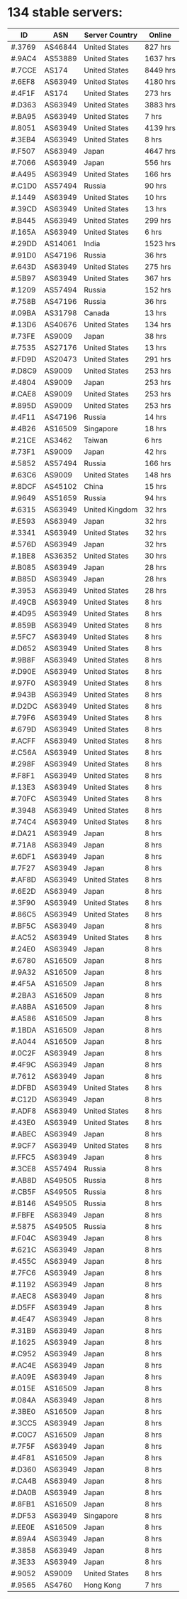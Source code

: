# 134 stable servers:

| ID | ASN | Server Country | Online |
| ------ | ------ | ------ | ------ |
| #.3769 | AS46844 | United States | 827 hrs |
| #.9AC4 | AS53889 | United States | 1637 hrs |
| #.7CCE | AS174 | United States | 8449 hrs |
| #.6EF8 | AS63949 | United States | 4180 hrs |
| #.4F1F | AS174 | United States | 273 hrs |
| #.D363 | AS63949 | United States | 3883 hrs |
| #.BA95 | AS63949 | United States | 7 hrs |
| #.8051 | AS63949 | United States | 4139 hrs |
| #.3EB4 | AS63949 | United States | 8 hrs |
| #.F507 | AS63949 | Japan | 4647 hrs |
| #.7066 | AS63949 | Japan | 556 hrs |
| #.A495 | AS63949 | United States | 166 hrs |
| #.C1D0 | AS57494 | Russia | 90 hrs |
| #.1449 | AS63949 | United States | 10 hrs |
| #.39CD | AS63949 | United States | 13 hrs |
| #.B445 | AS63949 | United States | 299 hrs |
| #.165A | AS63949 | United States | 6 hrs |
| #.29DD | AS14061 | India | 1523 hrs |
| #.91D0 | AS47196 | Russia | 36 hrs |
| #.643D | AS63949 | United States | 275 hrs |
| #.5B97 | AS63949 | United States | 367 hrs |
| #.1209 | AS57494 | Russia | 152 hrs |
| #.758B | AS47196 | Russia | 36 hrs |
| #.09BA | AS31798 | Canada | 13 hrs |
| #.13D6 | AS40676 | United States | 134 hrs |
| #.73FE | AS9009 | Japan | 38 hrs |
| #.7535 | AS27176 | United States | 13 hrs |
| #.FD9D | AS20473 | United States | 291 hrs |
| #.D8C9 | AS9009 | United States | 253 hrs |
| #.4804 | AS9009 | Japan | 253 hrs |
| #.CAE8 | AS9009 | United States | 253 hrs |
| #.895D | AS9009 | United States | 253 hrs |
| #.4F11 | AS47196 | Russia | 14 hrs |
| #.4B26 | AS16509 | Singapore | 18 hrs |
| #.21CE | AS3462 | Taiwan | 6 hrs |
| #.73F1 | AS9009 | Japan | 42 hrs |
| #.5852 | AS57494 | Russia | 166 hrs |
| #.63C6 | AS9009 | United States | 148 hrs |
| #.8DCF | AS45102 | China | 15 hrs |
| #.9649 | AS51659 | Russia | 94 hrs |
| #.6315 | AS63949 | United Kingdom | 32 hrs |
| #.E593 | AS63949 | Japan | 32 hrs |
| #.3341 | AS63949 | United States | 32 hrs |
| #.576D | AS63949 | Japan | 32 hrs |
| #.1BE8 | AS36352 | United States | 30 hrs |
| #.B085 | AS63949 | Japan | 28 hrs |
| #.B85D | AS63949 | Japan | 28 hrs |
| #.3953 | AS63949 | United States | 28 hrs |
| #.49CB | AS63949 | United States | 8 hrs |
| #.4D95 | AS63949 | United States | 8 hrs |
| #.859B | AS63949 | United States | 8 hrs |
| #.5FC7 | AS63949 | United States | 8 hrs |
| #.D652 | AS63949 | United States | 8 hrs |
| #.9B8F | AS63949 | United States | 8 hrs |
| #.D90E | AS63949 | United States | 8 hrs |
| #.97F0 | AS63949 | United States | 8 hrs |
| #.943B | AS63949 | United States | 8 hrs |
| #.D2DC | AS63949 | United States | 8 hrs |
| #.79F6 | AS63949 | United States | 8 hrs |
| #.679D | AS63949 | United States | 8 hrs |
| #.ACFF | AS63949 | United States | 8 hrs |
| #.C56A | AS63949 | United States | 8 hrs |
| #.298F | AS63949 | United States | 8 hrs |
| #.F8F1 | AS63949 | United States | 8 hrs |
| #.13E3 | AS63949 | United States | 8 hrs |
| #.70FC | AS63949 | United States | 8 hrs |
| #.3948 | AS63949 | United States | 8 hrs |
| #.74C4 | AS63949 | United States | 8 hrs |
| #.DA21 | AS63949 | Japan | 8 hrs |
| #.71A8 | AS63949 | Japan | 8 hrs |
| #.6DF1 | AS63949 | Japan | 8 hrs |
| #.7F27 | AS63949 | Japan | 8 hrs |
| #.AF8D | AS63949 | United States | 8 hrs |
| #.6E2D | AS63949 | Japan | 8 hrs |
| #.3F90 | AS63949 | United States | 8 hrs |
| #.86C5 | AS63949 | United States | 8 hrs |
| #.BF5C | AS63949 | Japan | 8 hrs |
| #.AC52 | AS63949 | United States | 8 hrs |
| #.24E0 | AS63949 | Japan | 8 hrs |
| #.6780 | AS16509 | Japan | 8 hrs |
| #.9A32 | AS16509 | Japan | 8 hrs |
| #.4F5A | AS16509 | Japan | 8 hrs |
| #.2BA3 | AS16509 | Japan | 8 hrs |
| #.A8BA | AS16509 | Japan | 8 hrs |
| #.A586 | AS16509 | Japan | 8 hrs |
| #.1BDA | AS16509 | Japan | 8 hrs |
| #.A044 | AS16509 | Japan | 8 hrs |
| #.0C2F | AS63949 | Japan | 8 hrs |
| #.4F9C | AS63949 | Japan | 8 hrs |
| #.7612 | AS63949 | Japan | 8 hrs |
| #.DFBD | AS63949 | United States | 8 hrs |
| #.C12D | AS63949 | Japan | 8 hrs |
| #.ADF8 | AS63949 | United States | 8 hrs |
| #.43E0 | AS63949 | United States | 8 hrs |
| #.ABEC | AS63949 | Japan | 8 hrs |
| #.9CF7 | AS63949 | United States | 8 hrs |
| #.FFC5 | AS63949 | Japan | 8 hrs |
| #.3CE8 | AS57494 | Russia | 8 hrs |
| #.AB8D | AS49505 | Russia | 8 hrs |
| #.CB5F | AS49505 | Russia | 8 hrs |
| #.B146 | AS49505 | Russia | 8 hrs |
| #.FBFE | AS63949 | Japan | 8 hrs |
| #.5875 | AS49505 | Russia | 8 hrs |
| #.F04C | AS63949 | Japan | 8 hrs |
| #.621C | AS63949 | Japan | 8 hrs |
| #.455C | AS63949 | Japan | 8 hrs |
| #.7FC6 | AS63949 | Japan | 8 hrs |
| #.1192 | AS63949 | Japan | 8 hrs |
| #.AEC8 | AS63949 | Japan | 8 hrs |
| #.D5FF | AS63949 | Japan | 8 hrs |
| #.4E47 | AS63949 | Japan | 8 hrs |
| #.31B9 | AS63949 | Japan | 8 hrs |
| #.1625 | AS63949 | Japan | 8 hrs |
| #.C952 | AS63949 | Japan | 8 hrs |
| #.AC4E | AS63949 | Japan | 8 hrs |
| #.A09E | AS63949 | Japan | 8 hrs |
| #.015E | AS16509 | Japan | 8 hrs |
| #.084A | AS63949 | Japan | 8 hrs |
| #.3BE0 | AS16509 | Japan | 8 hrs |
| #.3CC5 | AS63949 | Japan | 8 hrs |
| #.C0C7 | AS16509 | Japan | 8 hrs |
| #.7F5F | AS63949 | Japan | 8 hrs |
| #.4F81 | AS16509 | Japan | 8 hrs |
| #.D360 | AS63949 | Japan | 8 hrs |
| #.CA4B | AS63949 | Japan | 8 hrs |
| #.DA0B | AS63949 | Japan | 8 hrs |
| #.8FB1 | AS16509 | Japan | 8 hrs |
| #.DF53 | AS63949 | Singapore | 8 hrs |
| #.EE0E | AS16509 | Japan | 8 hrs |
| #.89A4 | AS63949 | Japan | 8 hrs |
| #.3858 | AS63949 | Japan | 8 hrs |
| #.3E33 | AS63949 | Japan | 8 hrs |
| #.9052 | AS9009 | United States | 8 hrs |
| #.9565 | AS4760 | Hong Kong | 7 hrs |

